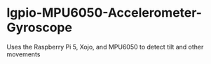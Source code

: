 # lgpio-MPU6050-Accelerometer-Gyroscope
Uses the Raspberry Pi 5, Xojo, and MPU6050 to detect tilt and other movements
